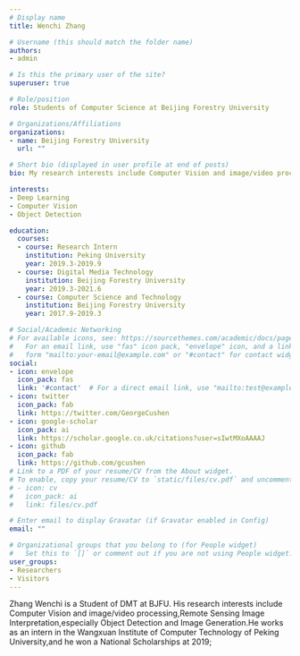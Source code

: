 ```yaml
---
# Display name
title: Wenchi Zhang

# Username (this should match the folder name)
authors:
- admin

# Is this the primary user of the site?
superuser: true

# Role/position
role: Students of Computer Science at Beijing Forestry University

# Organizations/Affiliations
organizations:
- name: Beijing Forestry University
  url: ""

# Short bio (displayed in user profile at end of posts)
bio: My research interests include Computer Vision and image/video processing,especially Object Detection and Image Generation.

interests:
- Deep Learning
- Computer Vision
- Object Detection

education:
  courses:
  - course: Research Intern
    institution: Peking University
    year: 2019.3-2019.9
  - course: Digital Media Technology
    institution: Beijing Forestry University
    year: 2019.3-2021.6
  - course: Computer Science and Technology
    institution: Beijing Forestry University
    year: 2017.9-2019.3

# Social/Academic Networking
# For available icons, see: https://sourcethemes.com/academic/docs/page-builder/#icons
#   For an email link, use "fas" icon pack, "envelope" icon, and a link in the
#   form "mailto:your-email@example.com" or "#contact" for contact widget.
social:
- icon: envelope
  icon_pack: fas
  link: '#contact'  # For a direct email link, use "mailto:test@example.org".
- icon: twitter
  icon_pack: fab
  link: https://twitter.com/GeorgeCushen
- icon: google-scholar
  icon_pack: ai
  link: https://scholar.google.co.uk/citations?user=sIwtMXoAAAAJ
- icon: github
  icon_pack: fab
  link: https://github.com/gcushen
# Link to a PDF of your resume/CV from the About widget.
# To enable, copy your resume/CV to `static/files/cv.pdf` and uncomment the lines below.
# - icon: cv
#   icon_pack: ai
#   link: files/cv.pdf

# Enter email to display Gravatar (if Gravatar enabled in Config)
email: ""

# Organizational groups that you belong to (for People widget)
#   Set this to `[]` or comment out if you are not using People widget.
user_groups:
- Researchers
- Visitors
---
```


Zhang Wenchi is a Student of DMT at BJFU. His research interests include Computer Vision and image/video processing,Remote Sensing Image Interpretation,especially Object Detection and Image Generation.He works as an intern in the Wangxuan Institute of Computer Technology of Peking University,and he won a National Scholarships at 2019;
